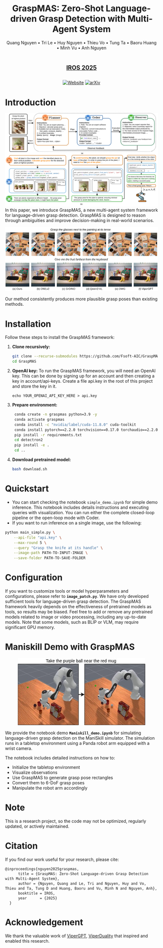 <div align="center"><h1> GraspMAS: Zero-Shot Language-driven Grasp Detection with Multi-Agent System<br>
</h1>
<p align="center">
    <a href="https://scholar.google.com/citations?user=F5Fr2ysAAAAJ&hl=vi" style="text-decoration: none;">Quang Nguyen</a> •
    <a href="https://scholar.google.com/citations?user=t6RXOWgAAAAJ&hl=vi" style="text-decoration: none;">Tri Le</a> •
    <a href="https://scholar.google.com/citations?user=T_LryjgAAAAJ&hl=en" style="text-decoration: none;">Huy Nguyen</a> •
    <a href="https://sites.google.com/tdtu.edu.vn/vongocthieu" style="text-decoration: none;">Thieu Vo</a> •
    <a href="https://scholar.google.it/citations?user=KUqlbGUAAAAJ&hl=en" style="text-decoration: none;">Tung Ta</a> •
    <a href="https://scholar.google.com/citations?user=unbPvWAAAAAJ&hl=zh-CN" style="text-decoration: none;">Baoru Huang</a> •
    <a href="https://scholar.google.com/citations?hl=th&user=qyExc4QAAAAJ&view_op=list_works" style="text-decoration: none;">Minh Vu</a> •
    <a href="https://www.csc.liv.ac.uk/~anguyen/" style="text-decoration: none;">Anh Nguyen</a>
</p>
<h1><sub><sup><a href="https://www.iros25.org/">IROS 2025</a></sup></sub></h1>

[![Website](https://img.shields.io/badge/Website-Demo-fedcba?style=flat-square)](https://zquang2202.github.io/GraspMAS/) 
[![arXiv](https://img.shields.io/badge/arXiv-2403.07487-b31b1b?style=flat-square&logo=arxiv)](https://arxiv.org/abs/2506.18448)

</div>

# Introduction
![image](static/method9.jpg)
In this paper, we introduce GraspMAS, a new multi-agent system framework for language-driven grasp detection. GraspMAS is designed to reason through ambiguities and improve decision-making in real-world scenarios.

![image](static/compare_fig.jpg)

Our method consistently produces more plausible grasp poses than existing methods.
# Installation
Follow these steps to install the GraspMAS framework:

1. **Clone recursively:**
    ```bash
    git clone --recurse-submodules https://github.com/Fsoft-AIC/GraspMAS.git
    cd GraspMAS
    ```

2. **OpenAI key:** To run the GraspMAS framework, you will need an OpenAI key. This can be done by signing up for an account and then creating a key in account/api-keys. Create a file api.key in the root of this project and store the key in it.
    ```
    echo YOUR_OPENAI_API_KEY_HERE > api.key
    ```

3. **Prepare environment:**
   ```bash
    conda create -n graspmas python=3.9 -y
    conda activate graspmas
    conda install -c "nvidia/label/cuda-11.8.0" cuda-toolkit
    conda install pytorch==2.2.0 torchvision==0.17.0 torchaudio==2.2.0 pytorch-cuda=11.8 -c pytorch -c nvidia
    pip install -r requirements.txt
    cd detectron2
    pip install -e .
    cd ..
   ```

4. **Download pretrained model:**

    ```bash 
    bash download.sh
    ```
# Quickstart
- You can start checking the notebook ```simple_demo.ipynb``` for simple demo inference. This notebook includes details instructions and executing queries with visualization. You can run either the complete closed-loop pipeline or the open-loop mode with Coder.
- If you want to run inference on a single image, use the following:
```bash
python main_simple.py \
    --api-file "api.key" \
    --max-round 5 \
    --query "Grasp the knife at its handle" \
    --image-path PATH-TO-INPUT-IMAGE \
    --save-folder PATH-TO-SAVE-FOLDER
```

# Configuration
If you want to customize tools or model hyperparameters and configurations, please refer to **`image_patch.py`**. We have only developed sufficient tools for language-driven grasp detection. The GraspMAS framework heavily depends on the effectiveness of pretrained models as tools, so results may be biased. Feel free to add or remove any pretrained models related to image or video processing, including any up-to-date models. Note that some models, such as BLIP or VLM, may require significant GPU memory.

# Maniskill Demo with GraspMAS
<p align="center">
    <img src="static/robot_exp.jpg" alt="image" />
</p>

We provide the notebook demo **`Maniskill_demo.ipynb`** for simulating language-driven grasp detection on the ManiSkill simulator. The simulation runs in a tabletop environment using a Panda robot arm equipped with a wrist camera.

The notebook includes detailed instructions on how to:

* Initialize the tabletop environment
* Visualize observations
* Use GraspMAS to generate grasp pose rectangles
* Convert them to 6-DoF grasp poses
* Manipulate the robot arm accordingly

# Note
This is a research project, so the code may not be optimized, regularly updated, or actively maintained.

# Citation
If you find our work useful for your research, please cite:
```
@inproceedings{nguyen2025graspmas,
      title = {GraspMAS: Zero-Shot Language-driven Grasp Detection with Multi-Agent System},
      author = {Nguyen, Quang and Le, Tri and Nguyen, Huy and Vo, Thieu and Ta, Tung D and Huang, Baoru and Vu, Minh N and Nguyen, Anh},
      booktitle = IROS,
      year      = {2025}
  }
```
# Acknowledgement
We thank the valuable work of [ViperGPT](https://github.com/cvlab-columbia/viper), [ViperDuality](https://github.com/duality-robotics/viper/tree/main) that inspired and enabled this research.
